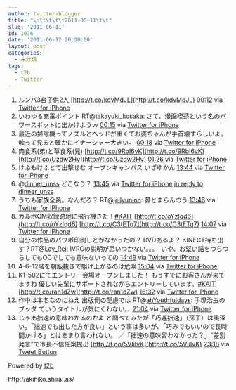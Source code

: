 ```yaml
---
author: twitter-blogger
title: "\n\t\t\t\t2011-06-11\t\t"
slug: '2011-06-11'
id: 1076
date: '2011-06-12 20:30:00'
layout: post
categories:
  - 未分類
tags:
  - t2b
  - Twitter
---
```


<div xmlns:georss="http://www.georss.org/georss">

1.  <span><span>ルンバ3台子供2人 [http://t.co/kdvMdJL](http://t.co/kdvMdJL)</span> <span>[<span>00:12</span>](http://twitter.com/o_ob/status/79506408156053504) <span>via [Twitter for iPhone](http://twitter.com/#!/download/iphone)</span></span></span>
2.  <span><span>いわゆる充電ポイント RT@[takayuki_kosaka](http://twitter.com/takayuki_kosaka "takayuki_kosaka"): さて、漫画喫茶という名のパワースポットに出かけようｗ</span> <span>[<span>00:15</span>](http://twitter.com/o_ob/status/79506962068422656) <span>via [Twitter for iPhone](http://twitter.com/#!/download/iphone)</span></span></span>
3.  <span><span>最近の掃除機ってノズルとヘッドが重くてお婆ちゃんが手首壊すらしいよ。触って見ると確かにイナーシャー大きい。</span> <span>[<span>00:18</span>](http://twitter.com/o_ob/status/79507791206809600) <span>via [Twitter for iPhone](http://twitter.com/#!/download/iphone)</span></span></span>
4.  <span><span>肉食系(弟)と草食系(兄) [http://t.co/9RbI6vK](http://t.co/9RbI6vK) [http://t.co/Uzdw2Hv](http://t.co/Uzdw2Hv)</span> <span>[<span>01:26</span>](http://twitter.com/o_ob/status/79524892378275840) <span>via [Twitter for iPhone](http://twitter.com/#!/download/iphone)</span></span></span>
5.  <span><span>けふもけふとて出撃せむ オープンキャンパス いざゆかん</span> <span>[<span>13:44</span>](http://twitter.com/o_ob/status/79710695012306944) <span>via [Twitter for iPhone](http://twitter.com/#!/download/iphone)</span></span></span>
6.  <span><span>@[dinner_unss](http://twitter.com/dinner_unss "dinner_unss") どこなう？</span> <span>[<span>13:45</span>](http://twitter.com/o_ob/status/79710806480138241) <span>via [Twitter for iPhone](http://twitter.com/#!/download/iphone)</span> [in reply to dinner_unss](http://twitter.com/dinner_unss/status/79709268172996609)</span></span>
7.  <span><span>うちも家族全員。なんだろ？ RT@[jellyunion](http://twitter.com/jellyunion "jellyunion"): 鼻とまらんのう</span> <span>[<span>13:46</span>](http://twitter.com/o_ob/status/79711135011581952) <span>via [Twitter for iPhone](http://twitter.com/#!/download/iphone)</span></span></span>
8.  <span><span>ガルボCM収録跡地に飛行機きた！[#KAIT](http://twitter.com/search?q=%23KAIT "#KAIT") [http://t.co/oYzIqd6](http://t.co/oYzIqd6) [http://t.co/C3tETq7](http://t.co/C3tETq7)</span> <span>[<span>14:07</span>](http://twitter.com/o_ob/status/79716375412736001) <span>via [Twitter for iPhone](http://twitter.com/#!/download/iphone)</span></span></span>
9.  <span><span>自分の作品のパワポ印刷しとかなかったの？ DVDあるよ？ KINECT持ち出す？RT@[Lay_Rei](http://twitter.com/Lay_Rei "Lay_Rei"): IVRCの説明が思いつかない。。。　いや、お堅い話をつらつらしてもOCでしても意味ないっての</span> <span>[<span>14:49</span>](http://twitter.com/o_ob/status/79726951652265985) <span>via [Twitter for iPhone](http://twitter.com/#!/download/iphone)</span></span></span>
10.  <span><span>4-6-12階を朝飯抜きで駆け上がるのは危険</span> <span>[<span>15:04</span>](http://twitter.com/o_ob/status/79730781131522048) <span>via [Twitter for iPhone](http://twitter.com/#!/download/iphone)</span></span></span>
11.  <span><span>K1-502にてエントリー会場オープンしました！ もうすでにお客さんが来てますね 優しい先輩にサポートされながらエントリーしています。[#KAIT](http://twitter.com/search?q=%23KAIT "#KAIT") [http://t.co/ran1dZw](http://t.co/ran1dZw)</span> <span>[<span>16:32</span>](http://twitter.com/o_ob/status/79752926372954113) <span>via [Twitter for iPhone](http://twitter.com/#!/download/iphone)</span></span></span>
12.  <span><span>作中は本名なのにねえ 出版側の配慮では RT@[ahYouthfuldays](http://twitter.com/ahYouthfuldays "ahYouthfuldays"): 手塚治虫のブッダ ていうタイトルが気にくわない。</span> <span>[<span>21:04</span>](http://twitter.com/o_ob/status/79821276461543424) <span>via [Twitter for iPhone](http://twitter.com/#!/download/iphone)</span></span></span>
13.  <span><span>じゃあ拙速の意味わかるのかよ と調べてみたが「巧遅拙速」（孫子）は奥深い。「拙速でも出した方が良い」という事は多いが、「巧みでもいいので長時間かけろ」とはあまり言われない。 ／「拙速の意味習わなかった？」“差別発言”で市長不信任案提出 [http://t.co/5VIiIvK](http://t.co/5VIiIvK)</span> <span>[<span>23:18</span>](http://twitter.com/o_ob/status/79855033159655424) <span>via [Tweet Button](http://twitter.com/tweetbutton)</span></span></span>

</div>

Powered by [t2b](http://t2b.utilz.jp/)

<div>http://akihiko.shirai.as/</div>